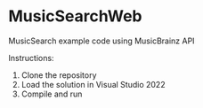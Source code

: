 # MusicSearchWeb
MusicSearch example code using MusicBrainz API

Instructions:
1. Clone the repository
2. Load the solution in Visual Studio 2022
3. Compile and run
